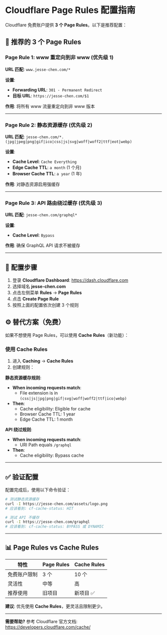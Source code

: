 # Cloudflare Page Rules 配置指南

Cloudflare 免费账户提供 **3 个 Page Rules**。以下是推荐配置：

## 📝 推荐的 3 个 Page Rules

### Page Rule 1: www 重定向到非 www (优先级 1)

**URL 匹配**: `www.jesse-chen.com/*`

**设置**:
- **Forwarding URL**: `301 - Permanent Redirect`
- **目标 URL**: `https://jesse-chen.com/$1`

**作用**: 将所有 www 流量重定向到非 www 版本

---

### Page Rule 2: 静态资源缓存 (优先级 2)

**URL 匹配**: `jesse-chen.com/*.(jpg|jpeg|png|gif|ico|css|js|svg|woff|woff2|ttf|eot|webp)`

**设置**:
- **Cache Level**: `Cache Everything`
- **Edge Cache TTL**: `a month` (1 个月)
- **Browser Cache TTL**: `a year` (1 年)

**作用**: 对静态资源启用强缓存

---

### Page Rule 3: API 路由绕过缓存 (优先级 3)

**URL 匹配**: `jesse-chen.com/graphql*`

**设置**:
- **Cache Level**: `Bypass`

**作用**: 确保 GraphQL API 请求不被缓存

---

## 🚀 配置步骤

1. 登录 **Cloudflare Dashboard**: https://dash.cloudflare.com
2. 选择域名 **jesse-chen.com**
3. 点击左侧菜单 **Rules** → **Page Rules**
4. 点击 **Create Page Rule**
5. 按照上面的配置依次创建 3 个规则

## ⚙️ 替代方案（免费）

如果不想使用 Page Rules，可以使用 **Cache Rules**（新功能）：

### 使用 Cache Rules

1. 进入 **Caching** → **Cache Rules**
2. 创建规则：

**静态资源缓存规则**:
- **When incoming requests match**: 
  - File extension is in `(css|js|jpg|png|gif|svg|woff|woff2|ttf|ico|webp)`
- **Then**:
  - Cache eligibility: Eligible for cache
  - Browser Cache TTL: 1 year
  - Edge Cache TTL: 1 month

**API 绕过规则**:
- **When incoming requests match**:
  - URI Path equals `/graphql`
- **Then**:
  - Cache eligibility: Bypass cache

---

## ✅ 验证配置

配置完成后，使用以下命令验证：

```bash
# 测试静态资源缓存
curl -I https://jesse-chen.com/assets/logo.png
# 应该看到: cf-cache-status: HIT

# 测试 API 不缓存
curl -I https://jesse-chen.com/graphql
# 应该看到: cf-cache-status: BYPASS 或 DYNAMIC
```

---

## 📊 Page Rules vs Cache Rules

| 特性 | Page Rules | Cache Rules |
|-----|-----------|-------------|
| 免费账户限制 | 3 个 | 10 个 |
| 灵活性 | 中等 | 高 |
| 推荐使用 | 旧项目 | 新项目 ✅ |

**建议**: 优先使用 **Cache Rules**，更灵活且限制更少。

---

**需要帮助?** 参考 Cloudflare 官方文档: https://developers.cloudflare.com/cache/
